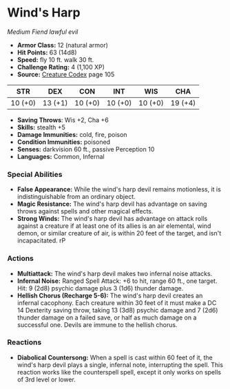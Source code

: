 # Wind's Harp

*Medium* *Fiend* *lawful evil*

- **Armor Class:** 12 (natural armor)
- **Hit Points:** 63 (14d8)
- **Speed:** fly 10 ft. walk 30 ft.
- **Challenge Rating:** 4 (1,100 XP)
- **Source:** [Creature Codex](https://koboldpress.com/kpstore/product/creature-codex-for-5th-edition-dnd) page 105

| STR | DEX | CON | INT | WIS | CHA |
| --- | --- | --- | --- | --- | --- |
| 10 (+0) | 13 (+1) | 10 (+0) | 10 (+0) | 10 (+0) | 19 (+4) |

- **Saving Throws**: Wis +2, Cha +6
- **Skills:** stealth +5
- **Damage Immunities:** cold, fire, poison
- **Condition Immunities:** poisoned
- **Senses:** darkvision 60 ft., passive Perception 10
- **Languages:** Common, Infernal
### Special Abilities
- **False Appearance:** While the wind's harp devil remains motionless, it is indistinguishable from an ordinary object.
- **Magic Resistance:** The wind's harp devil has advantage on saving throws against spells and other magical effects.
- **Strong Winds:** The wind's harp devil has advantage on attack rolls against a creature if at least one of its allies is an air elemental, wind demon, or similar creature of air, is within 20 feet of the target, and isn't incapacitated. rP
### Actions
- **Multiattack:** The wind's harp devil makes two infernal noise attacks.
- **Infernal Noise:** Ranged Spell Attack: +6 to hit, range 60 ft., one target. Hit: 9 (2d8) psychic damage plus 3 (1d6) thunder damage.
- **Hellish Chorus (Recharge 5-6):** The wind's harp devil creates an infernal cacophony. Each creature within 30 feet of it must make a DC 14 Dexterity saving throw, taking 13 (3d8) psychic damage and 7 (2d6) thunder damage on a failed save, or half as much damage on a successful one. Devils are immune to the hellish chorus.
### Reactions
- **Diabolical Countersong:** When a spell is cast within 60 feet of it, the wind's harp devil plays a single, infernal note, interrupting the spell. This reaction works like the counterspell spell, except it only works on spells of 3rd level or lower.


